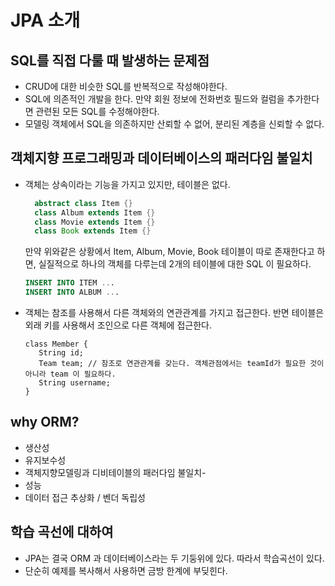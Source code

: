 # JPA 소개

## SQL를 직접 다룰 때 발생하는 문제점
- CRUD에 대한 비슷한 SQL를 반복적으로 작성해야한다.
- SQL에 의존적인 개발을 한다. 만약 회원 정보에 전화번호 필드와 컬럼을 추가한다면 관련된 모든 SQL를 수정해야한다.
- 모델링 객체에서 SQL을 의존하지만 산뢰할 수 없어, 분리된 계층을 신뢰할 수 없다. 

## 객체지향 프로그래밍과 데이터베이스의 패러다임 불일치
- 객체는 상속이라는 기능을 가지고 있지만, 테이블은 없다. 
  ```java
    abstract class Item {}
    class Album extends Item {}
    class Movie extends Item {}
    class Book extends Item {}
  ```
  만약 위와같은 상황에서 Item, Album, Movie, Book 테이블이 따로 존재한다고 하면, 실질적으로 하나의 객체를 다루는데 2개의 테이블에 대한 SQL 이 필요하다. 
  ```sql
  INSERT INTO ITEM ...
  INSERT INTO ALBUM ...
  ```
- 객체는 참조를 사용해서 다른 객체와의 연관관계를 가지고 접근한다. 반면 테이블은 외래 키를 사용해서 조인으로 다른 객체에 접근한다.
  ```
  class Member {
     String id;
     Team team; // 참조로 연관관계를 갖는다. 객체관점에서는 teamId가 필요한 것이 아니라 team 이 필요하다.
     String username;
  }
  ```
   

## why ORM?
- 생산성
- 유지보수성
- 객체지향모델링과 디비테이블의 패러다임 불일치-
- 성능
- 데이터 접근 추상화 / 벤더 독립성

## 학습 곡선에 대하여
- JPA는 결국 ORM 과 데이터베이스라는 두 기둥위에 있다. 따라서 학습곡선이 있다.
- 단순히 예제를 복사해서 사용하면 금방 한계에 부딪힌다.
